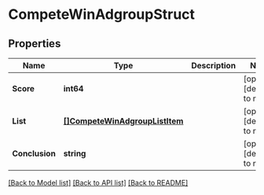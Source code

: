 # CompeteWinAdgroupStruct

## Properties
Name | Type | Description | Notes
------------ | ------------- | ------------- | -------------
**Score** | **int64** |  | [optional] [default to null]
**List** | [**[]CompeteWinAdgroupListItem**](compete_win_adgroup_list_item.md) |  | [optional] [default to null]
**Conclusion** | **string** |  | [optional] [default to null]

[[Back to Model list]](../README.md#documentation-for-models) [[Back to API list]](../README.md#documentation-for-api-endpoints) [[Back to README]](../README.md)


